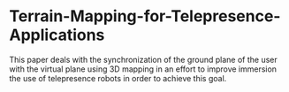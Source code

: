 # Terrain-Mapping-for-Telepresence-Applications
This paper deals with the synchronization of the ground plane of the user with the virtual plane using 3D mapping in an effort to improve immersion the use of telepresence robots in order to achieve this goal.
